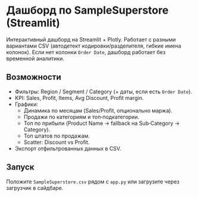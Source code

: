# Дашборд по SampleSuperstore (Streamlit)

Интерактивный дашборд на Streamlit + Plotly. Работает с разными вариантами CSV (автодетект кодировки/разделителя, гибкие имена колонок).
Если нет колонки `Order Date`, дашборд работает без временной аналитики.

## Возможности
- Фильтры: Region / Segment / Category (+ даты, если есть `Order Date`).
- KPI: Sales, Profit, Items, Avg Discount, Profit margin.
- Графики:
  - Динамика по месяцам (Sales/Profit, опционально маржа).
  - Продажи по категориям и топ‑подкатегории.
  - Топ по прибыли (Product Name → fallback на Sub‑Category → Category).
  - Топ штатов по продажам.
  - Scatter: Discount vs Profit.
- Экспорт отфильтрованных данных в CSV.

## Запуск
Положите `SampleSuperstore.csv` рядом с `app.py` или загрузите через загрузчик в сайдбаре.

